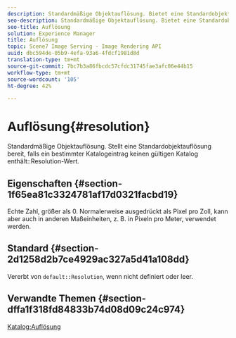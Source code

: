 ```yaml
---
description: Standardmäßige Objektauflösung. Bietet eine Standardobjektauflösung, falls ein einzelner Katalogeintrag keinen gültigen Wert enthält.
seo-description: Standardmäßige Objektauflösung. Bietet eine Standardobjektauflösung, falls ein einzelner Katalogeintrag keinen gültigen Wert enthält.
seo-title: Auflösung
solution: Experience Manager
title: Auflösung
topic: Scene7 Image Serving - Image Rendering API
uuid: dbc594de-05b9-4efa-93a6-4fdcf1981d8d
translation-type: tm+mt
source-git-commit: 7bc7b3a86fbcdc57cfdc31745fae3afc06e44b15
workflow-type: tm+mt
source-wordcount: '105'
ht-degree: 42%

---
```



# Auflösung{#resolution}

Standardmäßige Objektauflösung. Stellt eine Standardobjektauflösung bereit, falls ein bestimmter Katalogeintrag keinen gültigen Katalog enthält::Resolution-Wert.

## Eigenschaften {#section-1f65ea81c3324781af17d0321facbd19}

Echte Zahl, größer als 0. Normalerweise ausgedrückt als Pixel pro Zoll, kann aber auch in anderen Maßeinheiten, z. B. in Pixeln pro Meter, verwendet werden.

## Standard {#section-2d1258d2b7ce4929ac327a5d41a108dd}

Vererbt von `default::Resolution`, wenn nicht definiert oder leer.

## Verwandte Themen {#section-dffa1f318fd84833b74d08d09c24c974}

[Katalog:Auflösung](../../../../../is-api/image-catalog/image-serving-api-ref/c-image-catalog-reference/c-image-svg-data-reference/c-image-data-reference/r-resolution-cat.md#reference-de489f5f36b64bd0831749546f8728e1)
